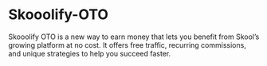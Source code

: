 # Skooolify-OTO
Skooolify OTO is a new way to earn money that lets you benefit from Skool’s growing platform at no cost. It offers free traffic, recurring commissions, and unique strategies to help you succeed faster.
